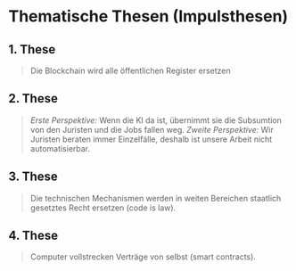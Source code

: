 # Thematische Thesen (Impulsthesen)

## 1. These

> Die Blockchain wird alle öffentlichen Register ersetzen

## 2. These

> *Erste Perspektive:* Wenn die KI da ist, übernimmt sie die Subsumtion von den Juristen und die Jobs fallen weg.
> *Zweite Perspektive:* Wir Juristen beraten immer Einzelfälle, deshalb ist unsere Arbeit nicht automatisierbar. 

## 3. These

> Die technischen Mechanismen werden in weiten Bereichen staatlich gesetztes Recht ersetzen (code is law).

## 4. These

> Computer vollstrecken Verträge von selbst (smart contracts).

